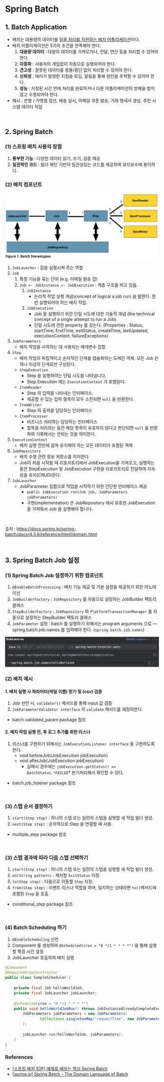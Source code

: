 # Spring Batch

## 1. Batch Application

- 배치는 대용량의 데이터를 <u>일괄 처리를 지원하는 배치 어플리케이션</u>이다.
- 배치 어플리케이션은 5가지 조건을 만족해야 한다.
    1. **대용량 데이터** : 대량의 데이터를 가져오거나, 전달, 연산 등을 처리할 수 있어야 한다.
    2. **자동화** : 사용자의 개입없이 자동으로 실행되어야 한다.
    3. **견고성** : 잘못된 데이터를 충돌/중단 없이 처리할 수 있어야 한다.
    4. **신뢰성** : 에러가 발생한 지점을 로깅, 알림을 통해 원인을 추적할 수 있어야 한다.
    5. **성능** : 지정된 시간 안에 처리를 완료하거나 다른 어플리케이션의 방해을 받지 않고 수행되어야 한다.
- 예시 : 은행 / 가맹점 정산, 배송 실시, 이메일 쿠폰 발송, 거래 명세서 생성, 추천 시스템 데이터 작업

<br>

## 2. Spring Batch

### (1) 스프링 배치 사용의 장점
1. **풍부한 기능** : 다양한 데이터 읽기, 쓰기, 검증 제공
2. **일관적인 코드** : 빌더 패턴 기반의 일관성있는 코드를 제공하여 유지보수에 용이하다.

### (2) 배치 컴포넌트

![batch stereotypes](./images/img01.png)

1. `JobLauncher` : 잡을 실행시켜 주는 역할
2. `Job`
   1. 특정 기능을 묶는 단위 (e.g. 이메일 발송 잡)
   2. `Job <- JobInstance <- JobExecution` : 계층 구조를 띄고 있음.
      1. `JobInstance`
         - 논리적 작업 실행 개념(concept of logical a job run) 을 말한다. 한번 실행되어야 하는 배치 작업.
      2. `JobExecution`
         - Job 을 실행하기 위한 단일 시도에 대한 기술적 개념 (the technical concept of a single attempt to run a Job).
         - 단일 시도에 관한 property 를 갖는다. (Properties : Status, startTime, EndTime, exitStatus, createTime, lastUpdated,
            executionContext, failureExceptions)
3. `JobParameters`
   - 배치 작업을 시작하는 데 사용되는 매개변수 집합 
4. `Step` 
   - 배치 작업의 독립적이고 순차적인 단계를 캡슐화하는 도메인 객체.
      모든 Job 은 하나 이상의 단계로만 구성된다. 
   - `StepExecution`
     - Step 을 실행하려는 단일 시도를 나타냅니다.
     - Step Execution 에는 `ExecutionContext` 가 포함된다.
   - `ItemReader`
     - Step 의 입력을 나타내는 인터페이스.
     - 제공할 수 있는 입력 항목이 모두 소진되면 `null` 을 반환한다.
   - `ItemWriter`
     - Step 의 출력을 담당하는 인터페이스
   - `ItemProcessor`
     - 비즈니스 처리하는 담당하는 인터페이스
     - 항목을 처리하는 동안 해당 항목이 유효하지 않다고 판단되면 `null` 을 반환하여 기록해서는 안되는 것을 의미한다.
5. `ExecutionContext`
   - 배치 실행 전반에 걸쳐 유지해야 하는 모든 데이터가 포함된 객체
6. `JobRepository`
   - 배치 수행 관련 정보 저장소를 의미한다.
   - Job이 처음 시작될 때 리포지토리에서 JobExecution을 가져오고, 실행하는 동안 StepExecution 및 JobExecution 구현을 리포지토리로 전달하여 지속성을 유지(CRUD)한다.
7. `JobLauncher`
   - JobParameter 집합으로 작업을 시작하기 위한 간단한 인터페이스 제공
     - `public JobExecution run(Job job, JobParameters jobParameters)`
     - 구현(implementation) 은 JobRepository 에서 유효한 JobExecution 을 가져와서 Job 을 실행해야 합니다.

<br>

출처 : https://docs.spring.io/spring-batch/docs/4.3.8/reference/html/domain.html

<br>

## 3. Spring Batch Job 설정

### (1) Spring Batch Job 설정하기 위한 컴포넌트

1. `@EnableBatchProcessing` : 배치 기능 제공 및 기본 설정을 제공하기 위한 어노테이션
2. `JobBuilderFactory` : `JobRepository` 를 자동으로 설정하는 JobBuilder 팩토리 클래스 
3. `StepBuilderFactory` : `JobRepository` 와 `PlatformTransactionManager` 를 자동으로 설정하는 StepBuilder 팩토리 클래스
4. `JobParameter` 설정 : batch 를 실행하기 위해서는 program arguments 으로 —spring.batch.job.names 를 입력해야 한다. (`spring.batch.job.names`)

![intellij spring.batch.job.names 이미지](./images/img02.png)   

### (2) 배치 예시

#### 1. 배치 실행 시 파라미터(파일 이름) 받기 및 (csv) 검증

1. Job 선언 시, `validator()` 메서드를 통해 input 값 검증
2. `JobParameterValidator interface` 의 `validate` 메서드를 재정의한다.

- batch.validated_param package 참조

#### 2. 배치 작업 실행 전, 후 로그 추가를 위한 리스너

1. 리스너를 구현하기 위해서는 `JobExecutionListener interface` 을 구현하도록 한다.
    - void beforeJob(JobExecution jobExecution)
    - void afterJob(JobExecution jobExecution)
        - 실패시 경우에는 `jobExecution.getStatus() == BatchStatus.*FAILED`* 분기처리해서 확인할 수 있다.

- batch.job_listener package 참조

<br>

### (3) 스텝 순서 결정하기

1. `start(Step step)` : 하나의 스텝 또는 일련의 스텝을 실행할 새 작업 빌더 생성.
2. `next(Step step)` : 순차적으로 Step 을 연결할 때 사용.

- multiple_step  package 참조

<br>

### (3) 스텝 결과에 따라 다음 스텝 선택하기

1. `start(Step step)` : 하나의 스텝 또는 일련의 스텝을 실행할 새 작업 빌더 생성.
2. `on(String pattern)` : 캐치할 `ExitStatus` 지정.
3. `to(Step step)` : 다음으로 이동할 `Step` 지정.
4. `from(Step step)` : 이벤트 리스너 역할을 하며, 일치하는 상태라면 `to()`메서드에 포함된 `Step` 을 호출. 

- conditional_step package 참조

<br>

### (4) Batch Scheduling 하기

1. `@EnableScheduling` 선언
2. Component 를 생성하여 `@Scheduled(cron = "0 */1 * * * *")` 을 통해 실행할 특정 시간 설정 
3. JobLauncher 호출하여 배치 실행

```java
@Component
@RequiredArgsConstructor
public class SampleScheduler {

    private final Job helloWorldJob;
    private final JobLauncher jobLauncher;

    @Scheduled(cron = "0 */1 * * * *")
    public void helloWorldJobRun() throws JobInstanceAlreadyCompleteException, JobExecutionAlreadyRunningException, JobParametersInvalidException, JobRestartException {
        JobParameters jobParameters = new JobParameters(
                Collections.singletonMap("requestTime", new JobParameter(System.currentTimeMillis()))
        );

        jobLauncher.run(helloWorldJob, jobParameters);
    }
}
```

### References

- [[스프링 배치 입문] 예제로 배우는 핵심 Spring Batch](https://www.inflearn.com/course/%EC%98%88%EC%A0%9C%EB%A1%9C-%EB%B0%B0%EC%9A%B0%EB%8A%94-%ED%95%B5%EC%8B%AC-%EC%8A%A4%ED%94%84%EB%A7%81-%EB%B0%B0%EC%B9%98/dashboard)
- [[spring.io] Spring Batch - The Domain Language of Batch](https://docs.spring.io/spring-batch/docs/current/reference/html/domain.html#domainLanguageOfBatch)
